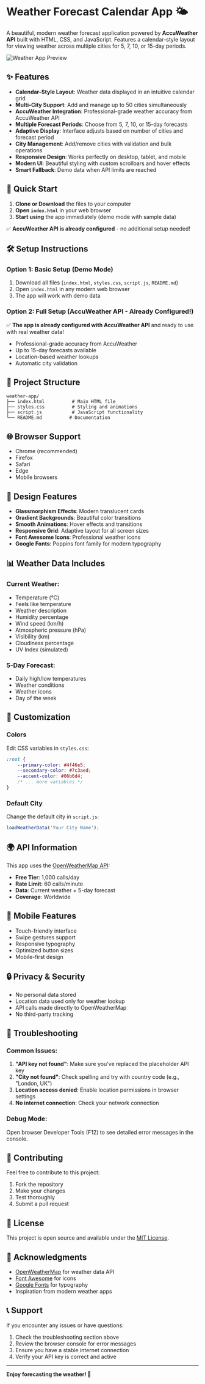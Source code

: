 # Weather Forecast Calendar App 🌤️

A beautiful, modern weather forecast application powered by **AccuWeather API** built with HTML, CSS, and JavaScript. Features a calendar-style layout for viewing weather across multiple cities for 5, 7, 10, or 15-day periods.

![Weather App Preview](https://via.placeholder.com/800x400/667eea/ffffff?text=Weather+Forecast+App)

## ✨ Features

- **Calendar-Style Layout**: Weather data displayed in an intuitive calendar grid
- **Multi-City Support**: Add and manage up to 50 cities simultaneously  
- **AccuWeather Integration**: Professional-grade weather accuracy from AccuWeather API
- **Multiple Forecast Periods**: Choose from 5, 7, 10, or 15-day forecasts
- **Adaptive Display**: Interface adjusts based on number of cities and forecast period
- **City Management**: Add/remove cities with validation and bulk operations
- **Responsive Design**: Works perfectly on desktop, tablet, and mobile
- **Modern UI**: Beautiful styling with custom scrollbars and hover effects
- **Smart Fallback**: Demo data when API limits are reached

## 🚀 Quick Start

1. **Clone or Download** the files to your computer
2. **Open `index.html`** in your web browser
3. **Start using** the app immediately (demo mode with sample data)

✅ **AccuWeather API is already configured** - no additional setup needed!

## 🛠️ Setup Instructions

### Option 1: Basic Setup (Demo Mode)
1. Download all files (`index.html`, `styles.css`, `script.js`, `README.md`)
2. Open `index.html` in any modern web browser
3. The app will work with demo data

### Option 2: Full Setup (AccuWeather API - Already Configured!)
✅ **The app is already configured with AccuWeather API** and ready to use with real weather data!

- Professional-grade accuracy from AccuWeather
- Up to 15-day forecasts available
- Location-based weather lookups
- Automatic city validation

## 📁 Project Structure

```
weather-app/
├── index.html          # Main HTML file
├── styles.css          # Styling and animations
├── script.js           # JavaScript functionality
└── README.md          # Documentation
```

## 🌐 Browser Support

- Chrome (recommended)
- Firefox
- Safari
- Edge
- Mobile browsers

## 🎨 Design Features

- **Glassmorphism Effects**: Modern translucent cards
- **Gradient Backgrounds**: Beautiful color transitions
- **Smooth Animations**: Hover effects and transitions
- **Responsive Grid**: Adaptive layout for all screen sizes
- **Font Awesome Icons**: Professional weather icons
- **Google Fonts**: Poppins font family for modern typography

## 📊 Weather Data Includes

### Current Weather:
- Temperature (°C)
- Feels like temperature
- Weather description
- Humidity percentage
- Wind speed (km/h)
- Atmospheric pressure (hPa)
- Visibility (km)
- Cloudiness percentage
- UV Index (simulated)

### 5-Day Forecast:
- Daily high/low temperatures
- Weather conditions
- Weather icons
- Day of the week

## 🔧 Customization

### Colors
Edit CSS variables in `styles.css`:
```css
:root {
    --primary-color: #4f46e5;
    --secondary-color: #7c3aed;
    --accent-color: #06b6d4;
    /* ... more variables */
}
```

### Default City
Change the default city in `script.js`:
```javascript
loadWeatherData('Your City Name');
```

## 🌍 API Information

This app uses the [OpenWeatherMap API](https://openweathermap.org/api):
- **Free Tier**: 1,000 calls/day
- **Rate Limit**: 60 calls/minute
- **Data**: Current weather + 5-day forecast
- **Coverage**: Worldwide

## 📱 Mobile Features

- Touch-friendly interface
- Swipe gestures support
- Responsive typography
- Optimized button sizes
- Mobile-first design

## 🔒 Privacy & Security

- No personal data stored
- Location data used only for weather lookup
- API calls made directly to OpenWeatherMap
- No third-party tracking

## 🐛 Troubleshooting

### Common Issues:

1. **"API key not found"**: Make sure you've replaced the placeholder API key
2. **"City not found"**: Check spelling and try with country code (e.g., "London, UK")
3. **Location access denied**: Enable location permissions in browser settings
4. **No internet connection**: Check your network connection

### Debug Mode:
Open browser Developer Tools (F12) to see detailed error messages in the console.

## 🤝 Contributing

Feel free to contribute to this project:
1. Fork the repository
2. Make your changes
3. Test thoroughly
4. Submit a pull request

## 📄 License

This project is open source and available under the [MIT License](https://opensource.org/licenses/MIT).

## 🙏 Acknowledgments

- [OpenWeatherMap](https://openweathermap.org/) for weather data API
- [Font Awesome](https://fontawesome.com/) for icons
- [Google Fonts](https://fonts.google.com/) for typography
- Inspiration from modern weather apps

## 📞 Support

If you encounter any issues or have questions:
1. Check the troubleshooting section above
2. Review the browser console for error messages
3. Ensure you have a stable internet connection
4. Verify your API key is correct and active

---

**Enjoy forecasting the weather! 🌈** 